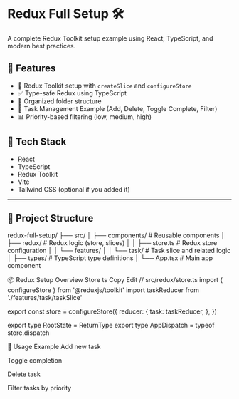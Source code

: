 # Redux Full Setup 🛠️

A complete Redux Toolkit setup example using React, TypeScript, and modern best practices.

## 🚀 Features

- 🔧 Redux Toolkit setup with `createSlice` and `configureStore`
- ✅ Type-safe Redux using TypeScript
- 📂 Organized folder structure
- 📝 Task Management Example (Add, Delete, Toggle Complete, Filter)
- 📊 Priority-based filtering (low, medium, high)

## 🧱 Tech Stack

- React
- TypeScript
- Redux Toolkit
- Vite
- Tailwind CSS (optional if you added it)

---

## 📁 Project Structure

redux-full-setup/
├── src/
│ ├── components/ # Reusable components
│ ├── redux/ # Redux logic (store, slices)
│ │ ├── store.ts # Redux store configuration
│ │ └── features/
│ │ └── task/ # Task slice and related logic
│ ├── types/ # TypeScript type definitions
│ └── App.tsx # Main app component 

📦 Redux Setup Overview
Store
ts
Copy
Edit
// src/redux/store.ts
import { configureStore } from '@reduxjs/toolkit'
import taskReducer from './features/task/taskSlice'

export const store = configureStore({
  reducer: {
    task: taskReducer,
  },
})

export type RootState = ReturnType<typeof store.getState>
export type AppDispatch = typeof store.dispatch



📌 Usage Example
Add new task

Toggle completion

Delete task

Filter tasks by priority

